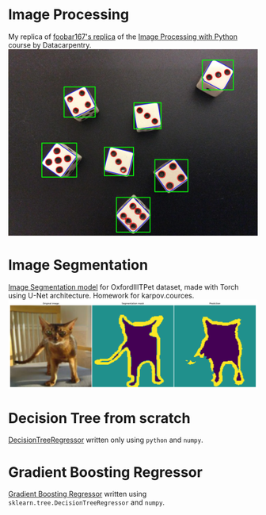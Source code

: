 # Image Processing

My replica of [foobar167's replica](https://colab.research.google.com/drive/1M6j5FyqwQtAe85RtbOXkqjQldY8eoT7a)
of the [Image Processing with Python](https://datacarpentry.org/image-processing/) course by Datacarpentry.
![Dice](data/image_processing/dice_boxes.jpg)
<!--![Leaf size](data/image_processing/leaf_size.jpg)-->

# Image Segmentation
[Image Segmentation model](https://www.kaggle.com/code/mmeshok/oxfordiiitpet) for OxfordIIITPet dataset,
made with Torch using U-Net architecture. Homework for karpov.cources.
![kaggle](data/OxfordIIItPet.png)

# Decision Tree from scratch
[DecisionTreeRegressor](https://github.com/mmeshok/for_resume/tree/main/trees) written only using `python` and `numpy`.

# Gradient Boosting Regressor
[Gradient Boosting Regressor](https://github.com/mmeshok/for_resume/tree/main/trees) written using `sklearn.tree.DecisionTreeRegressor` and `numpy`.